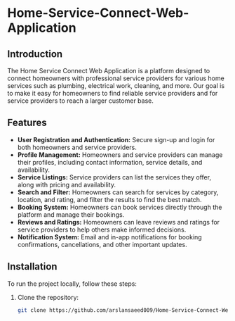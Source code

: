 # Home-Service-Connect-Web-Application

## Introduction
The Home Service Connect Web Application is a platform designed to connect homeowners with professional service providers for various home services such as plumbing, electrical work, cleaning, and more. Our goal is to make it easy for homeowners to find reliable service providers and for service providers to reach a larger customer base.

## Features
- **User Registration and Authentication:** Secure sign-up and login for both homeowners and service providers.
- **Profile Management:** Homeowners and service providers can manage their profiles, including contact information, service details, and availability.
- **Service Listings:** Service providers can list the services they offer, along with pricing and availability.
- **Search and Filter:** Homeowners can search for services by category, location, and rating, and filter the results to find the best match.
- **Booking System:** Homeowners can book services directly through the platform and manage their bookings.
- **Reviews and Ratings:** Homeowners can leave reviews and ratings for service providers to help others make informed decisions.
- **Notification System:** Email and in-app notifications for booking confirmations, cancellations, and other important updates.

## Installation
To run the project locally, follow these steps:

1. Clone the repository:
   ```sh
   git clone https://github.com/arslansaeed009/Home-Service-Connect-Web-Application.git
  




